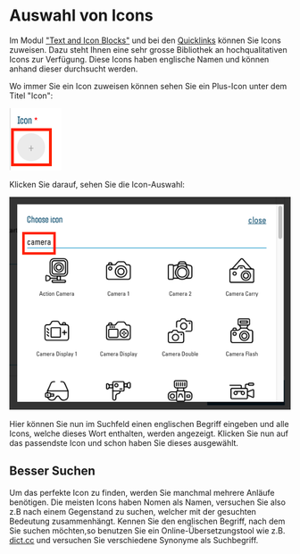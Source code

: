 ﻿# Auswahl von Icons

Im Modul ["Text and Icon Blocks"](02.01-modules.md#text-and-icon-blocks) und bei den [Quicklinks](03.01-quicklinks.md#quicklinks) können Sie Icons zuweisen. Dazu steht Ihnen eine sehr grosse Bibliothek an hochqualitativen Icons zur Verfügung. Diese Icons haben englische Namen und können anhand dieser durchsucht werden.

Wo immer Sie ein Icon zuweisen können sehen Sie ein Plus-Icon unter dem Titel "Icon":

![](img/icons-add.png)

Klicken Sie darauf, sehen Sie die Icon-Auswahl:

![](img/icons-select.png)

Hier können Sie nun im Suchfeld einen englischen Begriff eingeben und alle Icons, welche dieses Wort enthalten, werden angezeigt. Klicken Sie nun auf das passendste Icon und schon haben Sie dieses ausgewählt.

## Besser Suchen

Um das perfekte Icon zu finden, werden Sie manchmal mehrere Anläufe benötigen. Die meisten Icons haben Nomen als Namen, versuchen Sie also z.B nach einem Gegenstand zu suchen, welcher mit der gesuchten Bedeutung zusammenhängt.
Kennen Sie den englischen Begriff, nach dem Sie suchen möchten,so benutzen Sie ein Online-Übersetzungstool wie z.B. [dict.cc](https://www.dict.cc/) und versuchen Sie verschiedene Synonyme als Suchbegriff.